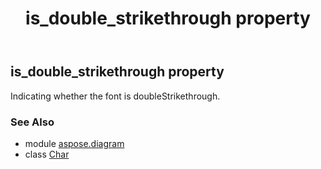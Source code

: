 ﻿---
title: is_double_strikethrough property
second_title: Aspose.Diagram for Python via .NET API References
description: 
type: docs
weight: 190
url: /python-net/aspose.diagram/char/is_double_strikethrough/
is_root: false
---

## is_double_strikethrough property


Indicating whether the font is doubleStrikethrough.

### See Also
* module [aspose.diagram](../../)
* class [Char](/diagram/python-net/aspose.diagram/char)
